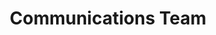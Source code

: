 ---
name: Nikhil
title: Communications Team
tags:
  - ta11y
picture: ../../images/team/Ta11yCat.png
---
